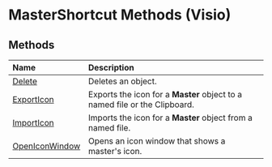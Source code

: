 
# MasterShortcut Methods (Visio)

## Methods



|**Name**|**Description**|
|:-----|:-----|
|[Delete](fcea6204-cdd1-374e-8310-4424c1c8db78.md)|Deletes an object.|
|[ExportIcon](763f6dac-98fb-377d-484b-08bac9b55d90.md)|Exports the icon for a  **Master** object to a named file or the Clipboard.|
|[ImportIcon](f48cb1ea-e0b2-ebba-39b3-da7e6be46dcb.md)|Imports the icon for a  **Master** object from a named file.|
|[OpenIconWindow](e6a736ec-14f5-0653-2024-213428e1050c.md)|Opens an icon window that shows a master's icon.|
